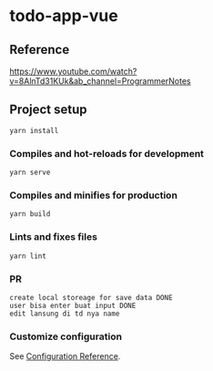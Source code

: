 # todo-app-vue


## Reference

https://www.youtube.com/watch?v=8AlnTd31KUk&ab_channel=ProgrammerNotes

## Project setup
```
yarn install
```

### Compiles and hot-reloads for development
```
yarn serve
```

### Compiles and minifies for production
```
yarn build
```

### Lints and fixes files
```
yarn lint
```


### PR
```
create local storeage for save data DONE
user bisa enter buat input DONE
edit lansung di td nya name
```


### Customize configuration
See [Configuration Reference](https://cli.vuejs.org/config/).
